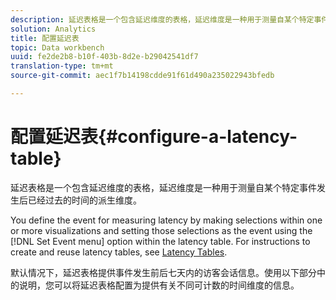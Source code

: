 ```yaml
---
description: 延迟表格是一个包含延迟维度的表格，延迟维度是一种用于测量自某个特定事件发生后已经过去的时间的派生维度。
solution: Analytics
title: 配置延迟表
topic: Data workbench
uuid: fe2de2b8-b10f-403b-8d2e-b29042541df7
translation-type: tm+mt
source-git-commit: aec1f7b14198cdde91f61d490a235022943bfedb

---
```



# 配置延迟表{#configure-a-latency-table}

延迟表格是一个包含延迟维度的表格，延迟维度是一种用于测量自某个特定事件发生后已经过去的时间的派生维度。

You define the event for measuring latency by making selections within one or more visualizations and setting those selections as the event using the [!DNL Set Event menu] option within the latency table. For instructions to create and reuse latency tables, see [Latency Tables](../../../../home/c-get-started/c-analysis-vis/c-lat-tbls.md#concept-7c7339e257ff4727afdda8e692bbba44).

默认情况下，延迟表格提供事件发生前后七天内的访客会话信息。使用以下部分中的说明，您可以将延迟表格配置为提供有关不同可计数的时间维度的信息。
